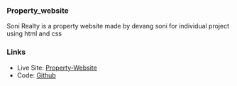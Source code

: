 ### Property_website
Soni Realty is a property website made by devang soni for individual project using html and css

### Links

- Live Site: [Property-Website](https://devang-soni.github.io/Property_website/)
- Code: [Github](https://github.com/Devang-soni/Property_website)
